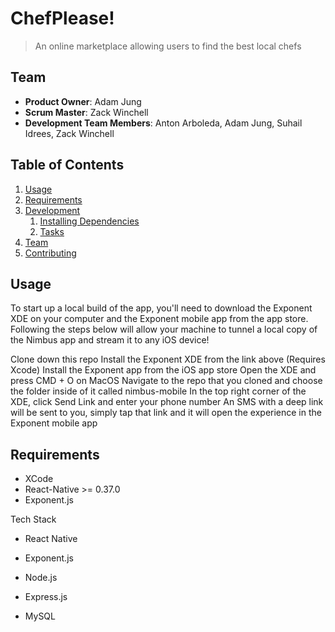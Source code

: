 # ChefPlease!

> An online marketplace allowing users to find the best local chefs 

## Team

  - __Product Owner__: Adam Jung
  - __Scrum Master__: Zack Winchell
  - __Development Team Members__: Anton Arboleda, Adam Jung, Suhail Idrees, Zack Winchell

## Table of Contents

1. [Usage](#Usage)
1. [Requirements](#requirements)
1. [Development](#development)
    1. [Installing Dependencies](#installing-dependencies)
    1. [Tasks](#tasks)
1. [Team](#team)
1. [Contributing](#contributing)

## Usage

To start up a local build of the app, you'll need to download the Exponent XDE on your computer and the Exponent mobile app from the app store. Following the steps below will allow your machine to tunnel a local copy of the Nimbus app and stream it to any iOS device!

Clone down this repo
Install the Exponent XDE from the link above (Requires Xcode)
Install the Exponent app from the iOS app store
Open the XDE and press CMD + O on MacOS
Navigate to the repo that you cloned and choose the folder inside of it called nimbus-mobile
In the top right corner of the XDE, click Send Link and enter your phone number
An SMS with a deep link will be sent to you, simply tap that link and it will open the experience in the Exponent mobile app

## Requirements

- XCode
- React-Native >= 0.37.0
- Exponent.js

Tech Stack

- React Native

- Exponent.js

- Node.js

- Express.js

- MySQL
